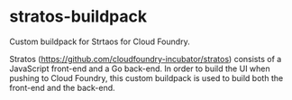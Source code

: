 # stratos-buildpack
Custom buildpack for Strtaos for Cloud Foundry.

Stratos (https://github.com/cloudfoundry-incubator/stratos) consists of a JavaScript front-end and a Go back-end. In order to build the UI when pushing to Cloud Foundry, this custom buildpack is used to build both the front-end and the back-end.

